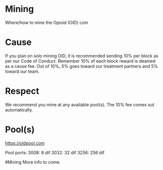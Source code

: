 # Mining
Where/how to mine the Opioid (OID) coin

# Cause
If you plan on solo mining OID, it is recommended sending 10% per block as per our Code of Conduct. Remember 10% of each block
reward is deamed as a cause fee. Out of 10%, 5% goes toward our treatment partners and 5% toward our team. 

# Respect
We recommend you mine at any available pool(s). The 10% fee comes out automatically. 

# Pool(s)
https://oidpool.com

Pool ports:
3008: 8 dif
3032: 32 dif
3256: 256 dif

#Mining 
More info to come. 




